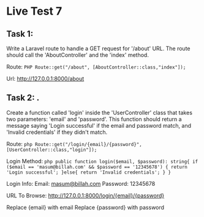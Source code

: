 # Live Test 7

## Task 1: 

Write a Laravel route to handle a GET request for '/about' URL. The route should call the 'AboutController' and the 'index' method.

Route: ``` PHP
        Route::get("/about", [AboutController::class,"index"]);
        ```

Url: http://127.0.0.1:8000/about

## Task 2: .

Create a function called 'login' inside the 'UserController' class that takes two parameters: 'email' and 'password'. This function should return a message saying 'Login successful' if the email and password match, and 'Invalid credentials' if they didn't match.


Route: ``` php
        Route::get("/login/{email}/{password}", [UserController::class,"login"]);
        ```

Login Method: ``` php
        public function login($email, $password): string{
            if ($email == 'masum@billah.com' && $password == '12345678') {
                return 'Login successful';
            }else{
                return 'Invalid credentials';
            }
        }
        ```

Login Info:
Email: masum@billah.com
Password: 12345678

URL To Browse: 
http://127.0.0.1:8000/login/{email}/{password}

Replace {email} with email
Replace {password} with password
